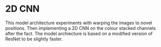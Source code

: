 # 2D CNN

This model architecture experiments with warping the images to novel positions. Then implementing a 2D CNN on the colour stacked channels after the fact. The model archiecture is based on a modified version of ResNet to be slightly faster.
